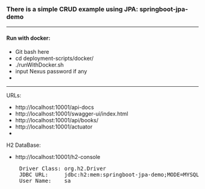 ### There is a simple CRUD example using JPA: springboot-jpa-demo

---
#### Run with docker:
- Git bash here
- cd deployment-scripts/docker/
- ./runWithDocker.sh
- input Nexus password if any
- 
---

URLs:
- http://localhost:10001/api-docs
- http://localhost:10001/swagger-ui/index.html
- http://localhost:10001/api/books/
- http://localhost:10001/actuator
- 
H2 DataBase:
- http://localhost:10001/h2-console
<pre>
    Driver Class: org.h2.Driver
    JDBC URL:     jdbc:h2:mem:springboot-jpa-demo;MODE=MYSQL
    User Name:    sa
</pre>

